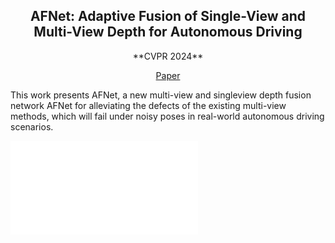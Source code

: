 <div align="center">
<h2>AFNet: Adaptive Fusion of Single-View and Multi-View Depth for Autonomous Driving</h2>
**CVPR 2024**

[Paper](https://arxiv.org/pdf/2403.07535.pdf)
</div>

This work presents AFNet, a new multi-view and singleview depth fusion network AFNet for alleviating the defects of the existing multi-view methods, which will fail under noisy poses in real-world autonomous driving scenarios.

![teaser](assets/pointcloud2.pdf)

